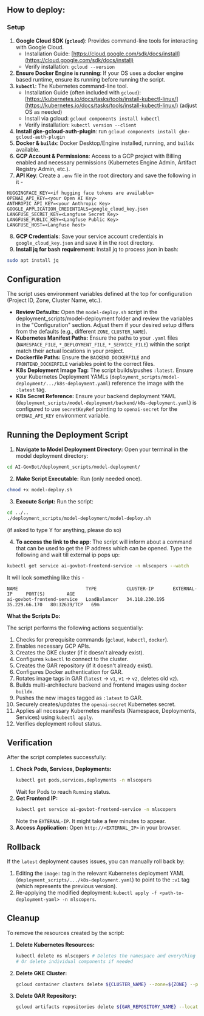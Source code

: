 ## How to deploy:


### Setup
1.  **Google Cloud SDK (`gcloud`)**: Provides command-line tools for interacting with Google Cloud.
    * Installation Guide: [https://cloud.google.com/sdk/docs/install](https://cloud.google.com/sdk/docs/install)
    * Verify installation: `gcloud --version`
2.  **Ensure Docker Engine is running**: If your OS uses a docker engine based runtime, ensure its running before running the script.
3.  **`kubectl`**: The Kubernetes command-line tool.
    * Installation Guide (often included with `gcloud`): [https://kubernetes.io/docs/tasks/tools/install-kubectl-linux/](https://kubernetes.io/docs/tasks/tools/install-kubectl-linux/) (adjust OS as needed)
    * Install via gcloud: `gcloud components install kubectl`
    * Verify installation: `kubectl version --client`
4.  **Install gke-gcloud-auth-plugin**: run `gcloud components install gke-gcloud-auth-plugin`
5.  **Docker & `buildx`**: Docker Desktop/Engine installed, running, and `buildx` available.
6.  **GCP Account & Permissions**: Access to a GCP project with Billing enabled and necessary permissions (Kubernetes Engine Admin, Artifact Registry Admin, etc.).
7.  **API Key**: Create a `.env` file in the root directory and save the following in it -
```
HUGGINGFACE_KEY=<if hugging face tokens are available>
OPENAI_API_KEY=<your Open AI Key>
ANTHROPIC_API_KEY=<your Anthropic Key>
GOOGLE_APPLICATION_CREDENTIALS=google_cloud_key.json
LANGFUSE_SECRET_KEY=<Langfuse Secret Key>
LANGFUSE_PUBLIC_KEY=<Langfuse Public Key>
LANGFUSE_HOST=<Langfuse host>
```
8.  **GCP Credentials**: Save your service account credentials in `google_cloud_key.json` and save it in the root directory.
9.  **Install jq for bash requirement**: Install jq to process json in bash:
```bash
sudo apt install jq
```


## Configuration

The script uses environment variables defined at the top for configuration (Project ID, Zone, Cluster Name, etc.).

* **Review Defaults:** Open the `model-deploy.sh` script in the deployment_scripts/model-deployment folder  and review the variables in the "Configuration" section. Adjust them if your desired setup differs from the defaults (e.g., different `ZONE`, `CLUSTER_NAME`).
* **Kubernetes Manifest Paths:** Ensure the paths to your `.yaml` files (`NAMESPACE_FILE`, `*_DEPLOYMENT_FILE`, `*_SERVICE_FILE`) within the script match their actual locations in your project.
* **Dockerfile Paths:** Ensure the `BACKEND_DOCKERFILE` and `FRONTEND_DOCKERFILE` variables point to the correct files.
* **K8s Deployment Image Tag:** The script builds/pushes `:latest`. Ensure your Kubernetes Deployment YAMLs (`deployment_scripts/model-deployment/.../k8s-deployment.yaml`) reference the image with the `:latest` tag.
* **K8s Secret Reference:** Ensure your backend deployment YAML (`deployment_scripts/model-deployment/backend/k8s-deployment.yaml`) is configured to use `secretKeyRef` pointing to `openai-secret` for the `OPENAI_API_KEY` environment variable.

## Running the Deployment Script

1.  **Navigate to Model Deployment Directory:** Open your terminal in the model deployment directory:
```bash
cd AI-GovBot/deployment_scripts/model-deployment/
```
2.  **Make Script Executable:** Run (only needed once).
```bash
chmod +x model-deploy.sh
```  
3.  **Execute Script:** Run the script:
```bash
cd ../..
./deployment_scripts/model-deployment/model-deploy.sh
```
(if asked to type Y for anything, please do so)

4.  **To access the link to the app**: The script will inform about a command that can be used to get the IP address which can be opened. Type the following and wait till external ip pops up:
```bash
kubectl get service ai-govbot-frontend-service -n mlscopers --watch
```

It will look something like this -
```
NAME                         TYPE           CLUSTER-IP       EXTERNAL-IP     PORT(S)        AGE
ai-govbot-frontend-service   LoadBalancer   34.118.230.195   35.229.66.170   80:32639/TCP   69m
```

**What the Scripts Do:**

The script performs the following actions sequentially:

1.  Checks for prerequisite commands (`gcloud`, `kubectl`, `docker`).
2.  Enables necessary GCP APIs.
3.  Creates the GKE cluster (if it doesn't already exist).
4.  Configures `kubectl` to connect to the cluster.
5.  Creates the GAR repository (if it doesn't already exist).
6.  Configures Docker authentication for GAR.
7.  Rotates image tags in GAR (`latest` -> `v1`, `v1` -> `v2`, deletes old `v2`).
8.  Builds multi-architecture backend and frontend images using `docker buildx`.
9.  Pushes the new images tagged as `:latest` to GAR.
10. Securely creates/updates the `openai-secret` Kubernetes secret.
11. Applies all necessary Kubernetes manifests (Namespace, Deployments, Services) using `kubectl apply`.
12. Verifies deployment rollout status.

## Verification

After the script completes successfully:

1.  **Check Pods, Services, Deployments:**
    ```bash
    kubectl get pods,services,deployments -n mlscopers
    ```
    Wait for Pods to reach `Running` status.
2.  **Get Frontend IP:**
    ```bash
    kubectl get service ai-govbot-frontend-service -n mlscopers
    ```
    Note the `EXTERNAL-IP`. It might take a few minutes to appear.
3.  **Access Application:** Open `http://<EXTERNAL_IP>` in your browser.

## Rollback

If the `latest` deployment causes issues, you can manually roll back by:

1.  Editing the `image:` tag in the relevant Kubernetes deployment YAML (`deployment_scripts/.../k8s-deployment.yaml`) to point to the `:v1` tag (which represents the previous version).
2.  Re-applying the modified deployment: `kubectl apply -f <path-to-deployment-yaml> -n mlscopers`.

## Cleanup

To remove the resources created by the script:

1.  **Delete Kubernetes Resources:**
    ```bash
    kubectl delete ns mlscopers # Deletes the namespace and everything in it
    # Or delete individual components if needed
    ```
2.  **Delete GKE Cluster:**
    ```bash
    gcloud container clusters delete ${CLUSTER_NAME} --zone=${ZONE} --project=${PROJECT_ID} --quiet
    ```
3.  **Delete GAR Repository:**
    ```bash
    gcloud artifacts repositories delete ${GAR_REPOSITORY_NAME} --location=${REGION} --project=${PROJECT_ID} --quiet
    ```